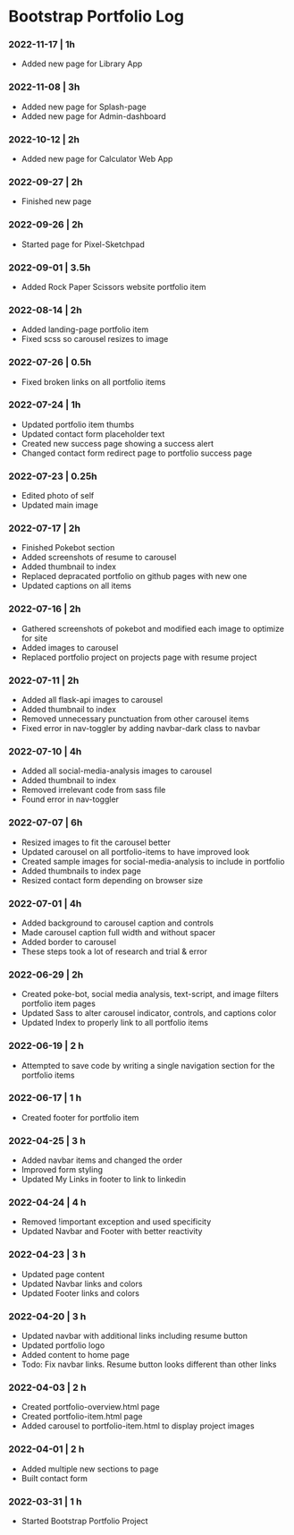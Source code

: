 # Bootstrap Portfolio Log

### 2022-11-17 | 1h
- Added new page for Library App

### 2022-11-08 | 3h
- Added new page for Splash-page
- Added new page for Admin-dashboard

### 2022-10-12 | 2h
- Added new page for Calculator Web App

### 2022-09-27 | 2h
- Finished new page

### 2022-09-26 | 2h
- Started page for Pixel-Sketchpad

### 2022-09-01 | 3.5h
- Added Rock Paper Scissors website portfolio item

### 2022-08-14 | 2h
- Added landing-page portfolio item
- Fixed scss so carousel resizes to image

### 2022-07-26 | 0.5h
- Fixed broken links on all portfolio items

### 2022-07-24 | 1h
- Updated portfolio item thumbs
- Updated contact form placeholder text
- Created new success page showing a success alert
- Changed contact form redirect page to portfolio success page

### 2022-07-23 | 0.25h
- Edited photo of self
- Updated main image

### 2022-07-17 | 2h
- Finished Pokebot section
- Added screenshots of resume to carousel
- Added thumbnail to index
- Replaced depracated portfolio on github pages with new one
- Updated captions on all items

### 2022-07-16 | 2h
- Gathered screenshots of pokebot and modified each image to optimize for site
- Added images to carousel
- Replaced portfolio project on projects page with resume project

### 2022-07-11 | 2h
- Added all flask-api images to carousel
- Added thumbnail to index
- Removed unnecessary punctuation from other carousel items
- Fixed error in nav-toggler by adding navbar-dark class to navbar

### 2022-07-10 | 4h
- Added all social-media-analysis images to carousel
- Added thumbnail to index
- Removed irrelevant code from sass file
- Found error in nav-toggler

### 2022-07-07 | 6h
- Resized images to fit the carousel better
- Updated carousel on all portfolio-items to have improved look
- Created sample images for social-media-analysis to include in portfolio
- Added thumbnails to index page
- Resized contact form depending on browser size

### 2022-07-01 | 4h
- Added background to carousel caption and controls
- Made carousel caption full width and without spacer
- Added border to carousel
- These steps took a lot of research and trial & error

### 2022-06-29 | 2h
- Created poke-bot, social media analysis, text-script, and image filters portfolio item pages
- Updated Sass to alter carousel indicator, controls, and captions color
- Updated Index to properly link to all portfolio items

### 2022-06-19 | 2 h
- Attempted to save code by writing a single navigation section for the portfolio items 

### 2022-06-17 | 1 h
- Created footer for portfolio item

### 2022-04-25 | 3 h
- Added navbar items and changed the order
- Improved form styling
- Updated My Links in footer to link to linkedin

### 2022-04-24 | 4 h
- Removed !important exception and used specificity
- Updated Navbar and Footer with better reactivity

### 2022-04-23 | 3 h
- Updated page content
- Updated Navbar links and colors
- Updated Footer links and colors

### 2022-04-20 | 3 h

- Updated navbar with additional links including resume button
- Updated portfolio logo
- Added content to home page
- Todo: Fix navbar links. Resume button looks different than other links

### 2022-04-03 | 2 h

- Created portfolio-overview.html page
- Created portfolio-item.html page
- Added carousel to portfolio-item.html to display project images

### 2022-04-01 | 2 h

- Added multiple new sections to page
- Built contact form

### 2022-03-31 | 1 h

- Started Bootstrap Portfolio Project
